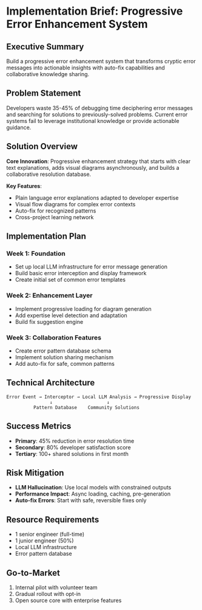 # Implementation Brief: Progressive Error Enhancement System

## Executive Summary
Build a progressive error enhancement system that transforms cryptic error messages into actionable insights with auto-fix capabilities and collaborative knowledge sharing.

## Problem Statement
Developers waste 35-45% of debugging time deciphering error messages and searching for solutions to previously-solved problems. Current error systems fail to leverage institutional knowledge or provide actionable guidance.

## Solution Overview
**Core Innovation**: Progressive enhancement strategy that starts with clear text explanations, adds visual diagrams asynchronously, and builds a collaborative resolution database.

**Key Features**:
- Plain language error explanations adapted to developer expertise
- Visual flow diagrams for complex error contexts
- Auto-fix for recognized patterns
- Cross-project learning network

## Implementation Plan

### Week 1: Foundation
- Set up local LLM infrastructure for error message generation
- Build basic error interception and display framework
- Create initial set of common error templates

### Week 2: Enhancement Layer
- Implement progressive loading for diagram generation
- Add expertise level detection and adaptation
- Build fix suggestion engine

### Week 3: Collaboration Features
- Create error pattern database schema
- Implement solution sharing mechanism
- Add auto-fix for safe, common patterns

## Technical Architecture
```
Error Event → Interceptor → Local LLM Analysis → Progressive Display
                ↓                    ↓
          Pattern Database    Community Solutions
```

## Success Metrics
- **Primary**: 45% reduction in error resolution time
- **Secondary**: 80% developer satisfaction score
- **Tertiary**: 100+ shared solutions in first month

## Risk Mitigation
- **LLM Hallucination**: Use local models with constrained outputs
- **Performance Impact**: Async loading, caching, pre-generation
- **Auto-fix Errors**: Start with safe, reversible fixes only

## Resource Requirements
- 1 senior engineer (full-time)
- 1 junior engineer (50%)
- Local LLM infrastructure
- Error pattern database

## Go-to-Market
1. Internal pilot with volunteer team
2. Gradual rollout with opt-in
3. Open source core with enterprise features